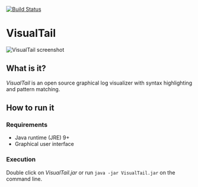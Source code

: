 
[![Build Status](https://travis-ci.org/santiagolizardo/visualtail.svg?branch=master)](https://travis-ci.org/santiagolizardo/visualtail)

# VisualTail

![VisualTail screenshot](http://a.fsdn.com/con/app/proj/visualtail/screenshots/87299.jpg "VisualTail running with 2 files opened")

## What is it?

*VisualTail* is an open source graphical log visualizer with syntax highlighting and pattern matching.

## How to run it


### Requirements

  * Java runtime (JRE) 9+
  * Graphical user interface


### Execution

Double click on *VisualTail.jar* or run `java -jar VisualTail.jar` on the command line.
